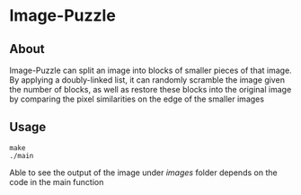 # Image-Puzzle
## About
<p>
Image-Puzzle can split an image into blocks of smaller pieces of that image. By applying a doubly-linked list, it can randomly scramble the image given the number of blocks, as well as restore these blocks into the original image by comparing the pixel similarities on the edge of the smaller images
 </p>


## Usage
```
make
./main
```

Able to see the output of the image under _images_ folder depends on the code in the main function
